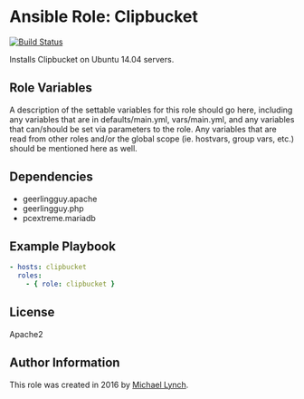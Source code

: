 Ansible Role: Clipbucket
=========

[![Build Status](https://travis-ci.org/mtlynch/ansible-role-clipbucket.svg?branch=master)](https://travis-ci.org/mtlynch/ansible-role-clipbucket)


Installs Clipbucket on Ubuntu 14.04 servers.

Role Variables
--------------

A description of the settable variables for this role should go here, including any variables that are in defaults/main.yml, vars/main.yml, and any variables that can/should be set via parameters to the role. Any variables that are read from other roles and/or the global scope (ie. hostvars, group vars, etc.) should be mentioned here as well.

Dependencies
------------

* geerlingguy.apache
* geerlingguy.php
* pcextreme.mariadb

Example Playbook
----------------

```yaml
- hosts: clipbucket
  roles:
    - { role: clipbucket }
```

License
-------

Apache2

Author Information
------------------

This role was created in 2016 by [Michael Lynch](http://mtlynch.io).
